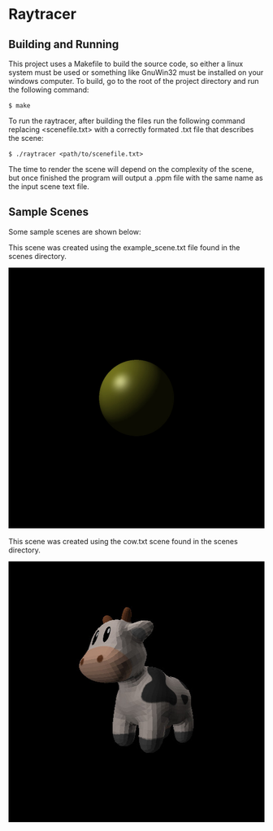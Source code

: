 # Raytracer

Building and Running
---------------------
This project uses a Makefile to build the source code, so either a linux system
must be used or something like GnuWin32 must be installed on your windows computer. 
To build, go to the root of the project directory and run the following command:

    $ make

To run the raytracer, after building the files run the following command replacing <scenefile.txt> 
with a correctly formated .txt file that describes the scene:

    $ ./raytracer <path/to/scenefile.txt>

The time to render the scene will depend on the complexity of the scene, but once finished the 
program will output a .ppm file with the same name as the input scene text file.

Sample Scenes
---------------------
Some sample scenes are shown below:

This scene was created using the example_scene.txt file found in the scenes directory.

<img src="images/example_scene.jpg" width="512" height="512" />

This scene was created using the cow.txt scene found in the scenes directory.

<img src="images/cow.jpg" width="512" height="512" />
